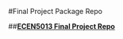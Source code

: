 #Final Project Package Repo

##[**ECEN5013 Final Project Repo**](https://github.com/cu-ecen-5013/final-project-assignment-scmc9455.git)
